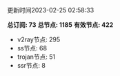 更新时间2023-02-25 02:58:33

**总订阅: 73**
**总节点: 1185**
**有效节点: 422**
- v2ray节点: 295
- ss节点: 68
- trojan节点: 51
- ssr节点: 8
